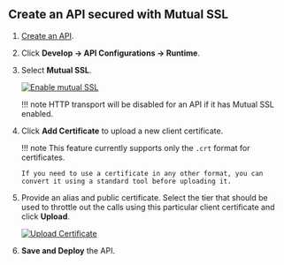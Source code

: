 ## Create an API secured with Mutual SSL

1.  [Create an API](https://apim.docs.wso2.com/en/4.0.0/design/create-api/create-rest-api/create-a-rest-api/).
2.  Click **Develop -> API Configurations -> Runtime**.
3.  Select **Mutual SSL**.

    [![Enable mutual SSL](https://apim.docs.wso2.com/en/4.0.0/assets/img/learn/enable-mutual-ssl.png)](https://apim.docs.wso2.com/en/4.0.0/assets/img/learn/enable-mutual-ssl.png)

    !!! note
        HTTP transport will be disabled for an API if it has Mutual SSL enabled.

4.  Click **Add Certificate** to upload a new client certificate.

    !!! note
        This feature currently supports only the `.crt` format for certificates.

        If you need to use a certificate in any other format, you can convert it using a standard tool before uploading it.


5.  Provide an alias and public certificate. Select the tier that should be used to throttle out the calls using this particular client certificate and click **Upload**.

    [![Upload Certificate](https://apim.docs.wso2.com/en/4.0.0/assets/img/learn/upload-certificate.png)](https://apim.docs.wso2.com/en/4.0.0/assets/img/learn/upload-certificate.png)

6.  **Save and Deploy** the API.


